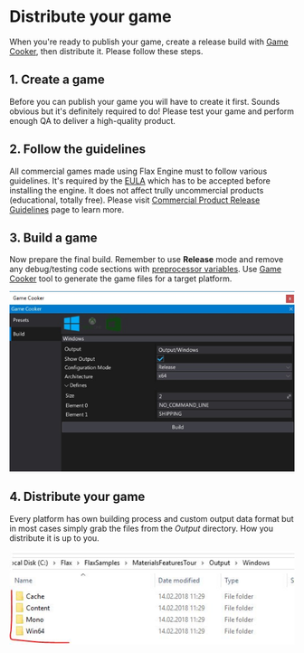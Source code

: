 # Distribute your game

When you're ready to publish your game, create a release build with [Game Cooker](../editor/game-cooker/index.md), then distribute it. Please follow these steps.

## 1. Create a game

Before you can publish your game you will have to create it first. Sounds obvious but it's definitely required to do! Please test your game and perform enough QA to deliver a high-quality product.

## 2. Follow the guidelines

All commercial games made using Flax Engine must to follow various guidelines. It's required by the [EULA](http://flaxengine.com/licensing/) which has to be accepted before installing the engine. It does not affect trully uncommercial products (educational, totally free). Please visit [Commercial Product Release Guidelines](http://flaxengine.com/release/) page to learn more.

## 3. Build a game

Now prepare the final build. Remember to use **Release** mode and remove any debug/testing code sections with [preprocessor variables](../scripting/preprocessor.html). Use [Game Cooker](../editor/game-cooker/index.md) tool to generate the game files for a target platform.

![Game Cooker](media/build-release.jpg)

## 4. Distribute your game

Every platform has own building process and custom output data format but in most cases simply grab the files from the *Output* directory. How you distribute it is up to you.

![Game Output](media/build-output.jpg)











